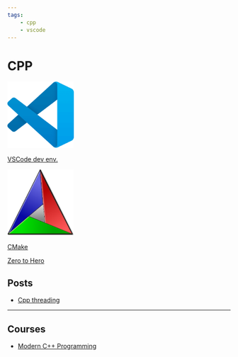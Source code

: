 ```yaml
---
tags:
    - cpp
    - vscode
---
```


# CPP

<div class="grid-container">
    <div class="grid-item">
        <a href="dev_env">
        <img src="images/vscode.png" width="150" height="150">
        <p>VSCode dev env.</p>
        </a>
    </div>
    <div class="grid-item">
    <a href="cmake">
        <img src="images/cmake.png" width="150" height="150">
        <p>CMake</p>
        </a>
    </div>
    <div class="grid-item">
        <a href="learn_cpp">
        <p>Zero to Hero</p>
        </a>
    </div>
    
</div>

## Posts

- [Cpp threading](cpp_threading.md)

---

## Courses
- [Modern C++ Programming](https://federico-busato.github.io/Modern-CPP-Programming/)